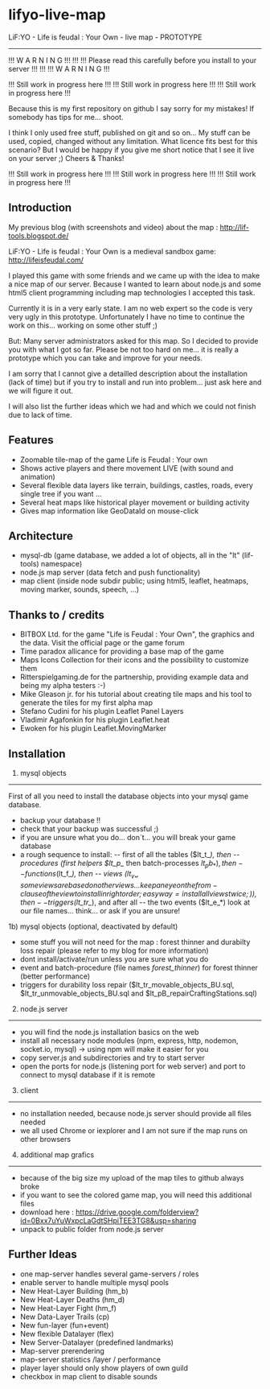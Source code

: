 # lifyo-live-map
LiF:YO - Life is feudal : Your Own - live map - PROTOTYPE

--------------------------------------------------------------------------------

!!! W A R N I N G !!!
!!!
!!! Please read this carefully before you install to your server !!!
!!!
!!! W A R N I N G !!!


!!! Still work in progress here !!!
!!! Still work in progress here !!!
!!! Still work in progress here !!!

Because this is my first repository on github I say sorry for my mistakes!
If somebody has tips for me... shoot.

I think I only used free stuff, published on git and so on... 
My stuff can be used, copied, changed without any limitation.
What licence fits best for this scenario?
But I would be happy if you give me short notice that I see it live on your server ;)
Cheers & Thanks!

!!! Still work in progress here !!!
!!! Still work in progress here !!!
!!! Still work in progress here !!!

Introduction
------------

My previous blog (with screenshots and video) about the map : http://lif-tools.blogspot.de/

LiF:YO - Life is feudal : Your Own is a medieval sandbox game: http://lifeisfeudal.com/

I played this game with some friends and we came up with the idea to make a nice map of our server.
Because I wanted to learn about node.js and some html5 client programming including map technologies I accepted this task.

Currently it is in a very early state. I am no web expert so the code is very very ugly in this prototype.
Unfortunately I have no time to continue the work on this... working on some other stuff ;)

But: Many server administrators asked for this map. So I decided to provide you with what I got so far.
Please be not too hard on me... it is really a prototype which you can take and improve for your needs.

I am sorry that I cannot give a detailled description about the installation (lack of time) but if you try to install and run into problem... just ask here and we will figure it out.

I will also list the further ideas which we had and which we could not finish due to lack of time.


Features
--------
- Zoomable tile-map of the game Life is Feudal : Your own
- Shows active players and there movement LIVE (with sound and animation)
- Several flexible data layers like terrain, buildings, castles, roads, every single tree if you want ... 
- Several heat maps like historical player movement or building activity
- Gives map information like GeoDataId on mouse-click


Architecture
------------
- mysql-db (game database, we added a lot of objects, all in the "lt" (lif-tools) namespace)
- node.js map server (data fetch and push functionality)
- map client (inside node subdir public; using html5, leaflet, heatmaps, moving marker, sounds, speech, ...)


Thanks to / credits
---------------------------------------
- BITBOX Ltd. for the game "Life is Feudal : Your Own", the graphics and the data. Visit the official page or the game forum
- Time paradox allicance for providing a base map of the game
- Maps Icons Collection for their icons and the possibility to customize them
- Ritterspielgaming.de for the partnership, providing example data and being my alpha testers :-)
- Mike Gleason jr. for his tutorial about creating tile maps and his tool to generate the tiles for my first alpha map
- Stefano Cudini for his plugin Leaflet Panel Layers
- Vladimir Agafonkin for his plugin Leaflet.heat
- Ewoken for his plugin Leaflet.MovingMarker


Installation
------------

1) mysql objects
----------------
First of all you need to install the database objects into your mysql game database.
- backup your database !!
- check that your backup was successful ;)
- if you are unsure what you do... don´t... you will break your game database
- a rough sequence to install: 
-- first of all the tables ($lt_t_*), then
-- procedures (first helpers $lt_p_* then batch-processes $lt_pb_*), then
-- functions ($lt_f_*), then
-- views ($lt_v_*, some views are based on other views... keep an eye on the from-clause of the view to install in right order; easy way = install all views twice ;)), then
-- triggers ($lt_tr_*), and after all
-- the two events ($lt_e_*) 
look at our file names... think... or ask if you are unsure!


1b) mysql objects (optional, deactivated by default)
- some stuff you will not need for the map : forest thinner and durabilty loss repair (please refer to my blog for more information)
- dont install/activate/run unless you are sure what you do
- event and batch-procedure (file names *forest_thinner*) for forest thinner (better performance)
- triggers for durability loss repair ($lt_tr_movable_objects_BU.sql, $lt_tr_unmovable_objects_BU.sql and $lt_pB_repairCraftingStations.sql) 


2) node.js server
-----------------
- you will find the node.js installation basics on the web
- install all necessary node modules (npm, express, http, nodemon, socket.io, mysql) -> using npm will make it easier for you
- copy server.js and subdirectories and try to start server
- open the ports for node.js (listening port for web server) and port to connect to mysql database if it is remote

3) client
---------
- no installation needed, because node.js server should provide all files needed
- we all used Chrome or iexplorer and I am not sure if the map runs on other browsers

4) additional map grafics
-------------------------
- because of the big size my upload of the map tiles to github always broke
- if you want to see the colored game map, you will need this additional files
- download here : https://drive.google.com/folderview?id=0Bxx7uYuWxpcLaGdtSHpiTEE3TG8&usp=sharing
- unpack to public folder from node.js server

Further Ideas
-------------
- one map-server handles several game-servers / roles
- enable server to handle multiple mysql pools
- New Heat-Layer Building (hm_b)
- New Heat-Layer Deaths (hm_d)
- New Heat-Layer Fight (hm_f)
- New Data-Layer Trails (cp)
- New fun-layer (fun+event)
- New flexible Datalayer (flex)
- New Server-Datalayer (predefined landmarks)
- Map-server prerendering
- map-server statistics /layer / performance
- player layer should only show players of own guild
- checkbox in map client to disable sounds



